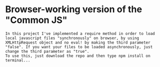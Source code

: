 # Browser-working version of the "Common JS"

    In this project I've implemented a require method in order to load local javascript files "synchronously" on browser, by using XMLHttpRequest object and no eval! by making the third parameter "false". If you want your files to be loaded asynchronously, just change the third parameter as "true".
    To use this, just download the repo and then type npm install on terminal...

